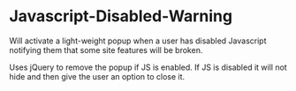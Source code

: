 # Javascript-Disabled-Warning
Will activate a light-weight popup when a user has disabled Javascript notifying them that some site features will be broken.

Uses jQuery to remove the popup if JS is enabled. If JS is disabled it will not hide and then give the user an option to close it.
